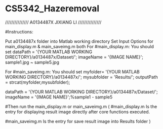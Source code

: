 # CS5342_Hazeremoval

///////////////
A0134487X
JIXIANG LI
///////////////


#Instructions:

Put a0134487x folder into Matlab working directory
Set Input Options for main_display.m & main_saveimg.m both
For #main_display.m:
You should set
dataPath = '{YOUR MATLAB WORKING DIRECTORY}/a0134487x/Dataset/';
imageName = '{IMAGE NAME}'; sample1.jpg ~ sample5.jpg

For #main_saveimg.m:
You should set
myfolder= '{YOUR MATLAB WORKING DIRECTORY}/a0134487x/';
mysubfolder = 'Results/';
outputPath = strcat(myfolder,mysubfolder);

dataPath = '{YOUR MATLAB WORKING DIRECTORY}/a0134487x/Dataset/';
imageName = '{IMAGE NAME}';%sample1 - sample5

#Then run the main_display.m or main_saveimg.m
(
#main_display.m 
Is the entry for displaying result image directly after core functions executed.

#main_saveimg.m
Is the entry for save result image into Results folder
)




